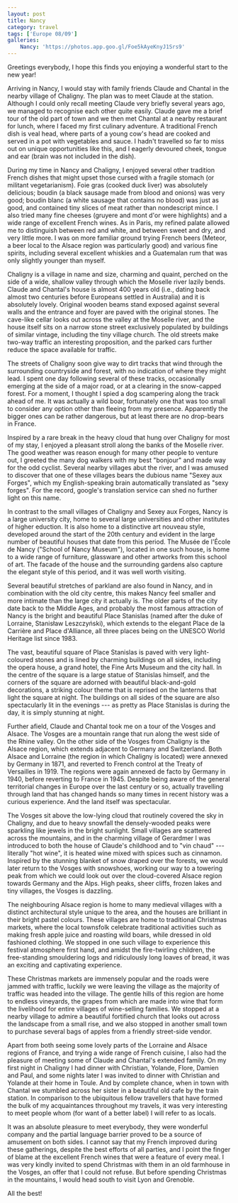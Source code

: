 ```yaml
---
layout: post
title: Nancy
category: travel
tags: ['Europe 08/09']
galleries:
    Nancy: 'https://photos.app.goo.gl/Foe5kAyeKnyJ1Srs9'
---
```


Greetings everybody,
I hope this finds you enjoying a wonderful start to the new year!

Arriving in Nancy, I would stay with family friends Claude and Chantal in the
nearby village of Chaligny.
The plan was to meet Claude at the station.
Although I could only recall meeting Claude very briefly several years ago, we
managed to recognise each other quite easily.
Claude gave me a brief tour of the old part of town and we then met Chantal at
a nearby restaurant for lunch, where I faced my first culinary adventure.
A traditional French dish is veal head, where parts of a young cow's head are
cooked and served in a pot with vegetables and sauce.
I hadn't travelled so far to miss out on unique opportunities like this, and
I eagerly devoured cheek, tongue and ear (brain was not included in the dish).

During my time in Nancy and Chaligny, I enjoyed several other tradition French
dishes that might upset those cursed with a fragile stomach (or militant
vegetarianism).
Foie gras (cooked duck liver) was absolutely delicious; boudin (a black
sausage made from blood and onions) was very good; boudin blanc (a white
sausage that contains no blood) was just as good, and contained tiny slices of
meat rather than nondescript mince.
I also tried many fine cheeses (gruyere and mont d'or were highlights) and a
wide range of excellent French wines.
As in Paris, my refined palate allowed me to distinguish between red and
white, and between sweet and dry, and very little more.
I was on more familiar ground trying French beers (Meteor, a beer local to
the Alsace region was particularly good) and various fine spirits, including
several excellent whiskies and a Guatemalan rum that was only slightly younger
than myself.

Chaligny is a village in name and size, charming and quaint, perched on the
side of a wide, shallow valley through which the Moselle river lazily bends.
Claude and Chantal's house is almost 400 years old (i.e., dating back almost
two centuries before Europeans settled in Australia) and it is absolutely
lovely.
Original wooden beams stand exposed against several walls and the entrance
and foyer are paved with the original stones.
The cave-like cellar looks out across the valley at the Moselle river, and
the house itself sits on a narrow stone street exclusively populated by
buildings of similar vintage, including the tiny village church.
The old streets make two-way traffic an interesting proposition, and the
parked cars further reduce the space available for traffic.

The streets of Chaligny soon give way to dirt tracks that wind through the
surrounding countryside and forest, with no indication of where they might
lead.
I spent one day following several of these tracks, occasionally emerging at
the side of a major road, or at a clearing in the snow-capped forest.
For a moment, I thought I spied a dog scampering along the track ahead of me.
It was actually a wild boar, fortunately one that was too small to consider
any option other than fleeing from my presence.
Apparently the bigger ones can be rather dangerous, but at least there are no
drop-bears in France.

Inspired by a rare break in the heavy cloud that hung over Chaligny for most
of my stay, I enjoyed a pleasant stroll along the banks of the Moselle river.
The good weather was reason enough for many other people to venture out, I
greeted the many dog walkers with my best "bonjour" and made way for the odd
cyclist.
Several nearby villages abut the river, and I was amused to discover that one
of these villages bears the dubious name "Sexey aux Forges", which my
English-speaking brain automatically translated as "sexy forges".
For the record, google's translation service can shed no further light on
this name.

In contrast to the small villages of Chaligny and Sexey aux Forges, Nancy is a
large university city, home to several large universities and other institutes
of higher eduction.
It is also home to a distinctive art nouveau style, developed around the start
of the 20th century and evident in the large number of beautiful houses that
date from this period.
The Musée de l'École de Nancy ("School of Nancy Museum"), located in one such
house, is home to a wide range of furniture, glassware and other artworks from
this school of art.
The facade of the house and the surrounding gardens also capture the elegant
style of this period, and it was well worth visiting.

Several beautiful stretches of parkland are also found in Nancy, and in
combination with the old city centre, this makes Nancy feel smaller and more
intimate than the large city it actually is.
The older parts of the city date back to the Middle Ages, and probably the
most famous attraction of Nancy is the bright and beautiful Place Stanislas
(named after the duke of Lorraine, Stanisław Leszczyński), which extends to
the elegant Place de la Carrière and Place d'Alliance, all three places being
on the UNESCO World Heritage list since 1983.

The vast, beautiful square of Place Stanislas is paved with very
light-coloured stones and is lined by charming buildings on all sides,
including the opera house, a grand hotel, the Fine Arts Museum and the city
hall.
In the centre of the square is a large statue of Stanislas himself, and the
corners of the square are adorned with beautiful black-and-gold decorations, a
striking colour theme that is reprised on the lanterns that light the square
at night.
The buildings on all sides of the square are also spectacularly lit in the
evenings --- as pretty as Place Stanislas is during the day, it is simply
stunning at night.

Further afield, Claude and Chantal took me on a tour of the Vosges and Alsace.
The Vosges are a mountain range that run along the west side of the Rhine
valley.
On the other side of the Vosges from Chaligny is the Alsace region, which
extends adjacent to Germany and Switzerland.
Both Alsace and Lorraine (the region in which Chaligny is located) were
annexed by Germany in 1871, and reverted to French control at the Treaty of
Versailles in 1919.
The regions were again annexed de facto by Germany in 1940, before reverting
to France in 1945.
Despite being aware of the general territorial changes in Europe over the
last century or so, actually travelling through land that has changed hands so
many times in recent history was a curious experience.
And the land itself was spectacular.

The Vosges sit above the low-lying cloud that routinely covered the sky in
Chaligny, and due to heavy snowfall the densely-wooded peaks were sparkling
like jewels in the bright sunlight.
Small villages are scattered across the mountains, and in the charming
village of Gerardmer I was introduced to both the house of Claude's childhood
and to "vin chaud" --- literally "hot wine", it is heated wine mixed with
spices such as cinnamon.
Inspired by the stunning blanket of snow draped over the forests, we would
later return to the Vosges with snowshoes, working our way to a towering peak
from which we could look out over the cloud-covered Alsace region towards
Germany and the Alps.
High peaks, sheer cliffs, frozen lakes and tiny villages, the Vosges is
dazzling.

The neighbouring Alsace region is home to many medieval villages with a
distinct architectural style unique to the area, and the houses are brilliant
in their bright pastel colours.
These villages are home to traditional Christmas markets, where the local
townsfolk celebrate traditional activities such as making fresh apple juice
and roasting wild boars, while dressed in old fashioned clothing.
We stopped in one such village to experience this festival atmosphere first
hand, and amidst the fire-twirling children, the free-standing smouldering
logs and ridiculously long loaves of bread, it was an exciting and captivating
experience.

These Christmas markets are immensely popular and the roads were jammed with
traffic, luckily we were leaving the village as the majority of traffic was
headed into the village.
The gentle hills of this region are home to endless vineyards, the grapes
from which are made into wine that form the livelihood for entire villages of
wine-selling families.
We stopped at a nearby village to admire a beautiful fortified church that
looks out across the landscape from a small rise, and we also stopped in
another small town to purchase several bags of apples from a friendly
street-side vendor.

Apart from both seeing some lovely parts of the Lorraine and Alsace regions of
France, and trying a wide range of French cuisine, I also had the pleasure of
meeting some of Claude and Chantal's extended family.
On my first night in Chaligny I had dinner with Christian, Yolande, Flore,
Damien and Paul, and some nights later I was invited to dinner with Christian
and Yolande at their home in Toule.
And by complete chance, when in town with Chantal we stumbled across her
sister in a beautiful old cafe by the train station.
In comparison to the ubiquitous fellow travellers that have formed the bulk
of my acquaintances throughout my travels, it was very interesting to meet
people whom (for want of a better label) I will refer to as locals.

It was an absolute pleasure to meet everybody, they were wonderful company and
the partial language barrier proved to be a source of amusement on both sides.
I cannot say that my French improved during these gatherings, despite the best
efforts of all parties, and I point the finger of blame at the excellent
French wines that were a feature of every meal.
I was very kindly invited to spend Christmas with them in an old farmhouse in
the Vosges, an offer that I could not refuse.
But before spending Christmas in the mountains, I would head south to visit
Lyon and Grenoble.

All the best!
